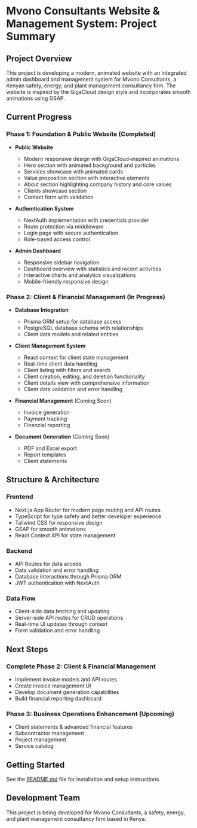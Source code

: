 # Mvono Consultants Website & Management System: Project Summary

## Project Overview

This project is developing a modern, animated website with an integrated admin dashboard and management system for Mvono Consultants, a Kenyan safety, energy, and plant management consultancy firm. The website is inspired by the GigaCloud design style and incorporates smooth animations using GSAP.

## Current Progress

### Phase 1: Foundation & Public Website (Completed)
- **Public Website**
  - Modern responsive design with GigaCloud-inspired animations
  - Hero section with animated background and particles
  - Services showcase with animated cards
  - Value proposition section with interactive elements
  - About section highlighting company history and core values
  - Clients showcase section
  - Contact form with validation

- **Authentication System**
  - NextAuth implementation with credentials provider
  - Route protection via middleware
  - Login page with secure authentication
  - Role-based access control

- **Admin Dashboard**
  - Responsive sidebar navigation
  - Dashboard overview with statistics and recent activities
  - Interactive charts and analytics visualizations
  - Mobile-friendly responsive design

### Phase 2: Client & Financial Management (In Progress)
- **Database Integration**
  - Prisma ORM setup for database access
  - PostgreSQL database schema with relationships
  - Client data models and related entities

- **Client Management System**
  - React context for client state management
  - Real-time client data handling
  - Client listing with filters and search
  - Client creation, editing, and deletion functionality
  - Client details view with comprehensive information
  - Client data validation and error handling

- **Financial Management** (Coming Soon)
  - Invoice generation
  - Payment tracking
  - Financial reporting

- **Document Generation** (Coming Soon)
  - PDF and Excel export
  - Report templates
  - Client statements

## Structure & Architecture

### Frontend
- Next.js App Router for modern page routing and API routes
- TypeScript for type safety and better developer experience
- Tailwind CSS for responsive design
- GSAP for smooth animations
- React Context API for state management

### Backend
- API Routes for data access
- Data validation and error handling
- Database interactions through Prisma ORM
- JWT authentication with NextAuth

### Data Flow
- Client-side data fetching and updating
- Server-side API routes for CRUD operations
- Real-time UI updates through context
- Form validation and error handling

## Next Steps

### Complete Phase 2: Client & Financial Management
- Implement invoice models and API routes
- Create invoice management UI
- Develop document generation capabilities
- Build financial reporting dashboard

### Phase 3: Business Operations Enhancement (Upcoming)
- Client statements & advanced financial features
- Subcontractor management
- Project management
- Service catalog

## Getting Started

See the [README.md](./README.md) file for installation and setup instructions.

## Development Team

This project is being developed for Mvono Consultants, a safety, energy, and plant management consultancy firm based in Kenya.
